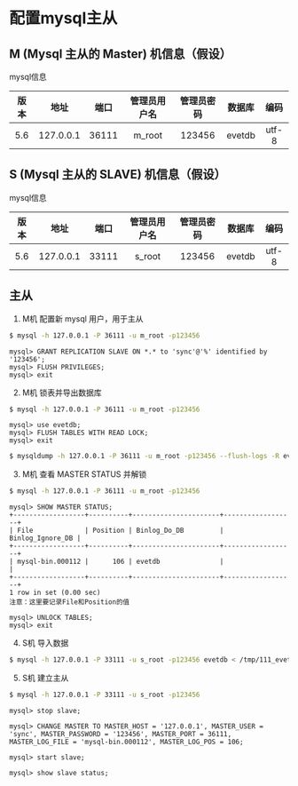 # 配置mysql主从

## M (Mysql 主从的 Master) 机信息（假设）

mysql信息

|版本|地址|端口|管理员用户名|管理员密码|数据库|编码|
|:---:|:---:|:---:|:---:|:---:|:---:|:---:|
|5.6|127.0.0.1|36111|m_root|123456|evetdb|utf-8|

## S (Mysql 主从的 SLAVE) 机信息（假设）

mysql信息

|版本|地址|端口|管理员用户名|管理员密码|数据库|编码|
|:---:|:---:|:---:|:---:|:---:|:---:|:---:|
|5.6|127.0.0.1|33111|s_root|123456|evetdb|utf-8|

## 主从

1. M机 配置新 mysql 用户，用于主从

```bash
$ mysql -h 127.0.0.1 -P 36111 -u m_root -p123456
```

```mysql
mysql> GRANT REPLICATION SLAVE ON *.* to 'sync'@'%' identified by '123456';
mysql> FLUSH PRIVILEGES;
mysql> exit
```

2. M机 锁表并导出数据库

```bash
$ mysql -h 127.0.0.1 -P 36111 -u m_root -p123456
```

```mysql
mysql> use evetdb;
mysql> FLUSH TABLES WITH READ LOCK;
mysql> exit
```

```bash
$ mysqldump -h 127.0.0.1 -P 36111 -u m_root -p123456 --flush-logs -R evetdb > /tmp/111_evetdb.sql
```

3. M机 查看 MASTER STATUS 并解锁

```bash
$ mysql -h 127.0.0.1 -P 36111 -u m_root -p123456
```

```mysql
mysql> SHOW MASTER STATUS;
+------------------+----------+----------------------+------------------+
| File             | Position | Binlog_Do_DB         | Binlog_Ignore_DB |
+------------------+----------+----------------------+------------------+
| mysql-bin.000112 |      106 | evetdb               |                  |
+------------------+----------+----------------------+------------------+
1 row in set (0.00 sec)
注意：这里要记录File和Position的值

mysql> UNLOCK TABLES;
mysql> exit
```

4. S机 导入数据

```bash
$ mysql -h 127.0.0.1 -P 33111 -u s_root -p123456 evetdb < /tmp/111_evetdb.sql
```

5. S机 建立主从

```bash
$ mysql -h 127.0.0.1 -P 33111 -u s_root -p123456
```

```mysql
mysql> stop slave;

mysql> CHANGE MASTER TO MASTER_HOST = '127.0.0.1', MASTER_USER = 'sync', MASTER_PASSWORD = '123456', MASTER_PORT = 36111, MASTER_LOG_FILE = 'mysql-bin.000112', MASTER_LOG_POS = 106;

mysql> start slave;

mysql> show slave status;

```
